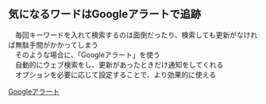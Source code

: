 ## 気になるワードはGoogleアラートで追跡
　毎回キーワードを入れて検索するのは面倒だったり、検索しても更新がなければ無駄手間がかかってしまう  
　そのような場合に、「Googleアラート」を使う  
　自動的にウェブ検索をし、更新があったときだけ通知をしてくれる  
　オプションを必要に応じて設定することで、より効果的に使える

[Googleアラート](https://www.google.co.jp/alerts)
